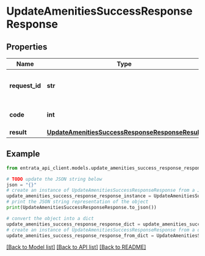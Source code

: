 # UpdateAmenitiesSuccessResponseResponse


## Properties

Name | Type | Description | Notes
------------ | ------------- | ------------- | -------------
**request_id** | **str** | Unique identifier for the request | 
**code** | **int** | Successful response code. | 
**result** | [**UpdateAmenitiesSuccessResponseResponseResult**](UpdateAmenitiesSuccessResponseResponseResult.md) |  | 

## Example

```python
from entrata_api_client.models.update_amenities_success_response_response import UpdateAmenitiesSuccessResponseResponse

# TODO update the JSON string below
json = "{}"
# create an instance of UpdateAmenitiesSuccessResponseResponse from a JSON string
update_amenities_success_response_response_instance = UpdateAmenitiesSuccessResponseResponse.from_json(json)
# print the JSON string representation of the object
print(UpdateAmenitiesSuccessResponseResponse.to_json())

# convert the object into a dict
update_amenities_success_response_response_dict = update_amenities_success_response_response_instance.to_dict()
# create an instance of UpdateAmenitiesSuccessResponseResponse from a dict
update_amenities_success_response_response_from_dict = UpdateAmenitiesSuccessResponseResponse.from_dict(update_amenities_success_response_response_dict)
```
[[Back to Model list]](../README.md#documentation-for-models) [[Back to API list]](../README.md#documentation-for-api-endpoints) [[Back to README]](../README.md)


